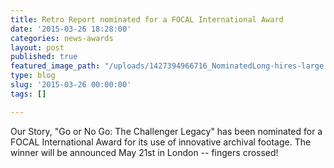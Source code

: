 ```yaml
---
title: Retro Report nominated for a FOCAL International Award
date: '2015-03-26 18:28:00'
categories: news-awards
layout: post
published: true
featured_image_path: "/uploads/1427394966716_NominatedLong-hires-large.jpg"
type: blog
slug: '2015-03-26 00:00:00'
tags: []

---
```

Our Story, "Go or No Go: The Challenger Legacy" has been nominated for a FOCAL International Award for its use of innovative archival footage. The winner will be announced May 21st in London -- fingers crossed!

